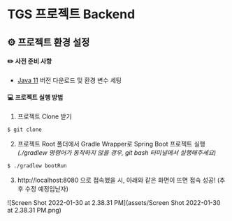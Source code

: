 # TGS 프로젝트 Backend

## :gear: 프로젝트 환경 설정

#### :pencil2: 사전 준비 사항

- <a href="https://www.oracle.com/kr/java/technologies/javase/jdk11-archive-downloads.html">Java 11</a> 버전 다운로드 및 환경 변수 세팅



#### :computer: 프로젝트 실행 방법

1. 프로젝트 Clone 받기

```bash
$ git clone 
```



2. 프로젝트 Root 폴더에서 Gradle Wrapper로 Spring Boot 프로젝트 실행 *(./gradlew 명령어가 동작하지 않을 경우, git bash 터미널에서 실행해주세요)*

```bash
$ ./gradlew bootRun
```



3. http://localhost:8080 으로 접속했을 시, 아래와 같은 화면이 뜨면 접속 성공! (추후 수정 예정입닏자)

![Screen Shot 2022-01-30 at 2.38.31 PM](assets/Screen Shot 2022-01-30 at 2.38.31 PM.png)

